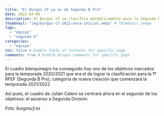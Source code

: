 ```yaml
---
title: "El Burgos CF ya es de Segunda B Pro"
date: 2021-03-06
description: El Burgos CF se clasifica matmáticamente para la Segunda B Pro"
thumbnail: "img/burgos-cf-2021-once-inicial.webp" # Thumbnail image
tags:
  - "equipo"
  - "segunda b"
categories:
  - "equipo"
toc: false # Enable Table of Contents for specific page
comments: true # Enable Disqus comments for specific page
---
```


El cuadro blanquinegro ha conseguido hoy uno de los objetivos marcados para la temporada 2020/2021 que era el de lograr la clasificación para la 1ª RFEF (Segunda B Pro), categoría de nueva creación que comenzará la temporada 2021/2022. 

Así pues, el cuadro de Julián Calero se centrará ahora en el segundo de los objetivos: el ascenso a Segunda División. 



*Foto: burgoscf.es*